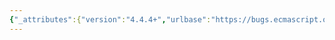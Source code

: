 ```yaml
---
{"_attributes":{"version":"4.4.4+","urlbase":"https://bugs.ecmascript.org/","maintainer":"dherman@mozilla.com"},"bug":{"bug_id":736,"creation_ts":"2012-10-05 21:31:00 -0700","short_desc":"15.14.1.1: \"object\"","delta_ts":"2012-10-26 15:34:25 -0700","product":"Draft for 6th Edition","component":"editorial issue","version":"Rev 10: September 27, 2012 Draft","rep_platform":"All","op_sys":"All","bug_status":"RESOLVED","resolution":"FIXED","priority":"Normal","bug_severity":"normal","everconfirmed":true,"reporter":{"uid":"jmdyck","name":"Michael Dyck"},"assigned_to":{"uid":"allen","name":"Allen Wirfs-Brock"},"long_desc":[{"commentid":1867,"comment_count":0,"who":{"uid":"jmdyck","name":"Michael Dyck"},"bug_when":"2012-10-05 21:31:42 -0700","thetext":"In 15.14.1.1 \"MapInitialization\",\nthe algorithm's preamble says:\n    The abstract operation MapInitialization with arguments\n    object and iterable ...\nbut the algorithm refers to 'obj', not 'object'.\n\nSo change 'object' to 'obj' in the preamble."},{"commentid":1966,"comment_count":1,"who":{"uid":"allen","name":"Allen Wirfs-Brock"},"bug_when":"2012-10-20 15:36:15 -0700","thetext":"corrected in rev 11 editor's draft"},{"commentid":2163,"comment_count":2,"who":{"uid":"allen","name":"Allen Wirfs-Brock"},"bug_when":"2012-10-26 15:34:25 -0700","thetext":"in October 26, 2012 release draft"}]}}
---
```


